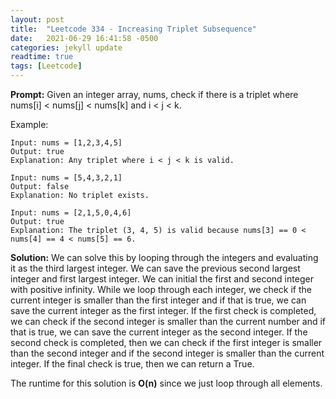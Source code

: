 ```yaml
---
layout: post
title:  "Leetcode 334 - Increasing Triplet Subsequence"
date:   2021-06-29 16:41:58 -0500
categories: jekyll update
readtime: true
tags: [Leetcode]
---
```

**Prompt:** Given an integer array, nums, check if there is a triplet where nums[i] < nums[j] < nums[k] and i < j < k.  

Example: 
~~~
Input: nums = [1,2,3,4,5]
Output: true
Explanation: Any triplet where i < j < k is valid.
~~~
~~~
Input: nums = [5,4,3,2,1]
Output: false
Explanation: No triplet exists.
~~~
~~~
Input: nums = [2,1,5,0,4,6]
Output: true
Explanation: The triplet (3, 4, 5) is valid because nums[3] == 0 < nums[4] == 4 < nums[5] == 6.
~~~

**Solution:** We can solve this by looping through the integers and evaluating it as the third largest integer. We can save the previous second largest integer and first largest integer. We can initial the first and second integer with positive infinity. While we loop through each integer, we check if the current integer is smaller than the first integer and if that is true, we can save the current integer as the first integer. If the first check is completed, we can check if the second integer is smaller than the current number and if that is true, we can save the current integer as the second integer. If the second check is completed, then we can check if the first integer is smaller than the second integer and if the second integer is smaller than the current integer. If the final check is true, then we can return a True.

The runtime for this solution is **O(n)** since we just loop through all elements.